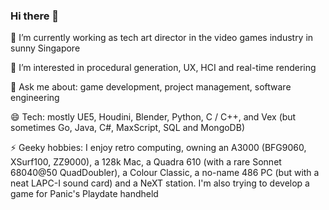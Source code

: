 ### Hi there 👋

🔭 I’m currently working as tech art director in the video games industry in sunny Singapore

🌱 I’m interested in procedural generation, UX, HCI and real-time rendering

💬 Ask me about: game development, project management, software engineering

😄 Tech: mostly UE5, Houdini, Blender, Python, C / C++, and Vex (but sometimes Go, Java, C#, MaxScript, SQL and MongoDB)

⚡ Geeky hobbies: I enjoy retro computing, owning an A3000 (BFG9060, XSurf100, ZZ9000), a 128k Mac, a Quadra 610 (with a rare Sonnet 68040@50 QuadDoubler), a Colour Classic, a no-name 486 PC (but with a neat LAPC-I sound card) and a NeXT station. I'm also trying to develop a game for Panic's Playdate handheld

<!--
**robertkist/robertkist** is a ✨ _special_ ✨ repository because its `README.md` (this file) appears on your GitHub profile.

Here are some ideas to get you started:

- 👯 I’m looking to collaborate on ...
- 🤔 I’m looking for help with ...
- 💬 Ask me about ...
- 📫 How to reach me: ...
- 😄 Pronouns: ...
- ⚡ Fun fact: ...
-->
